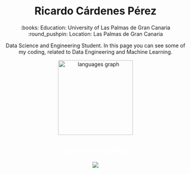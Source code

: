 <h1 align="center">Ricardo Cárdenes Pérez</h1>

<p align="center">
:books: Education: University of Las Palmas de Gran Canaria
:round_pushpin: Location: Las Palmas de Gran Canaria
</p>


<p align="center">
Data Science and Engineering Student. In this page you can see some of my coding, related to Data Engineering and Machine Learning.
</p>

<p align="center">
  <img src="https://github-readme-stats.vercel.app/api/top-langs?username=ricardocardn&locale=en&hide_title=true&layout=compact&card_width=300&langs_count=5&theme=dark&hide_border=false" height="200" alt="languages graph">
</p>

<h2 align="center" style="color: white;">Some of my Skills</h2>
<p align="center">
<img src="https://skills.thijs.gg/icons?i=docker,java,python,pytorch,c,linux,git&theme=dark"></p>
